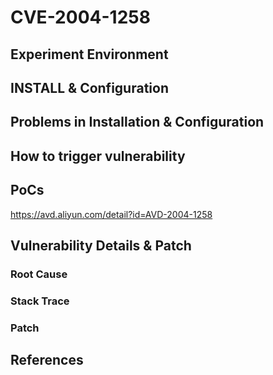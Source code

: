 # CVE-2004-1258

## Experiment Environment

## INSTALL & Configuration

## Problems in Installation & Configuration

## How to trigger vulnerability

## PoCs
https://avd.aliyun.com/detail?id=AVD-2004-1258
## Vulnerability Details & Patch

### Root Cause

### Stack Trace

### Patch

## References
